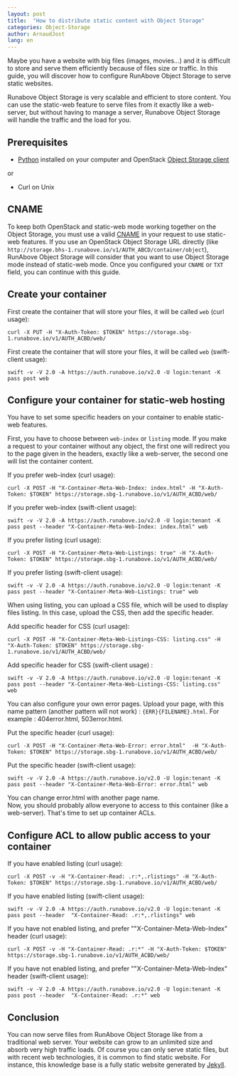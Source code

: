 ```yaml
---
layout: post
title:  "How to distribute static content with Object Storage"
categories: Object-Storage
author: ArnaudJost
lang: en
---
```


Maybe you have a website with big files (images, movies...) and it is difficult to store and serve them efficiently because of files size or traffic. In this guide, you will discover how to configure RunAbove Object Storage to serve static websites.

Runabove Object Storage is very scalable and efficient to store content. You can use the static-web feature to serve files from it exactly like a web-server, but without having to manage a server, Runabove Object Storage will handle the traffic and the load for you.

Prerequisites
-------------

* [Python](https://www.python.org) installed on your computer and OpenStack [Object Storage client](https://github.com/openstack/python-swiftclient)

or

* Curl on Unix

CNAME
-----

To keep both OpenStack and static-web mode working together on the Object Storage, you must use a valid [CNAME](/kb/en/object-storage/how-to-put-object-storage-behind-your-domain-name.html) in your request to use static-web features. If you use an OpenStack Object Storage URL directly (like `http://storage.bhs-1.runabove.io/v1/AUTH_ABCD/container/object`), RunAbove Object Storage will consider that you want to use Object Storage mode instead of static-web mode. Once you configured your `CNAME` or `TXT` field, you can continue with this guide.

Create your container
---------------------

First create the container that will store your files, it will be called `web` (curl usage):

```curl -X PUT -H "X-Auth-Token: $TOKEN" https://storage.sbg-1.runabove.io/v1/AUTH_ACBD/web/```

First create the container that will store your files, it will be called `web` (swift-client usage):

```swift -v -V 2.0 -A https://auth.runabove.io/v2.0 -U login:tenant -K pass post web```

Configure your container for static-web hosting
-----------------------------------------------

You have to set some specific headers on your container to enable static-web features.

First, you have to choose between `web-index` or `listing` mode. If you make a request to your container without any object, the first one will redirect you to the page given in the headers, exactly like a web-server, the second one will list the container content.

If you prefer web-index (curl usage):

```curl -X POST -H "X-Container-Meta-Web-Index: index.html" -H "X-Auth-Token: $TOKEN" https://storage.sbg-1.runabove.io/v1/AUTH_ACBD/web/```

If you prefer web-index (swift-client usage):

```swift -v -V 2.0 -A https://auth.runabove.io/v2.0 -U login:tenant -K pass post --header "X-Container-Meta-Web-Index: index.html" web```

If you prefer listing (curl usage):

```curl -X POST -H "X-Container-Meta-Web-Listings: true" -H "X-Auth-Token: $TOKEN" https://storage.sbg-1.runabove.io/v1/AUTH_ACBD/web/```

If you prefer listing (swift-client usage):

```swift -v -V 2.0 -A https://auth.runabove.io/v2.0 -U login:tenant -K pass post --header "X-Container-Meta-Web-Listings: true" web```

When using listing, you can upload a CSS file, which will be used to display files listing. In this case, upload the CSS, then add the specific header.

Add specific header for CSS (curl usage):

```curl -X POST -H "X-Container-Meta-Web-Listings-CSS: listing.css" -H "X-Auth-Token: $TOKEN" https://storage.sbg-1.runabove.io/v1/AUTH_ACBD/web/```

Add specific header for CSS (swift-client usage) :

```swift -v -V 2.0 -A https://auth.runabove.io/v2.0 -U login:tenant -K pass post --header "X-Container-Meta-Web-Listings-CSS: listing.css" web```

You can also configure your own error pages. Upload your page, with this name pattern (another pattern will not work) : ```{ERR}{FILENAME}.html```.
For example : 404error.html, 503error.html.

Put the specific header (curl usage):

```curl -X POST -H "X-Container-Meta-Web-Error: error.html"  -H "X-Auth-Token: $TOKEN" https://storage.sbg-1.runabove.io/v1/AUTH_ACBD/web/```

Put the specific header (swift-client usage):

```swift -v -V 2.0 -A https://auth.runabove.io/v2.0 -U login:tenant -K pass post --header "X-Container-Meta-Web-Error: error.html" web```

You can change error.html with another page name.  
Now, you should probably allow everyone to access to this container (like a web-server). That's time to set up container ACLs.

Configure ACL to allow public access to your container
------------------------------------------------------

If you have enabled listing (curl usage):

```curl -X POST -v -H "X-Container-Read: .r:*,.rlistings" -H "X-Auth-Token: $TOKEN" https://storage.sbg-1.runabove.io/v1/AUTH_ACBD/web/```

If you have enabled listing (swift-client usage):

```swift -v -V 2.0 -A https://auth.runabove.io/v2.0 -U login:tenant -K pass post --header  "X-Container-Read: .r:*,.rlistings" web```

If you  have not enabled listing, and prefer ""X-Container-Meta-Web-Index" header (curl usage):

```curl -X POST -v -H "X-Container-Read: .r:*" -H "X-Auth-Token: $TOKEN" https://storage.sbg-1.runabove.io/v1/AUTH_ACBD/web/```

If you  have not enabled listing, and prefer ""X-Container-Meta-Web-Index" header (swift-client usage):

```swift -v -V 2.0 -A https://auth.runabove.io/v2.0 -U login:tenant -K pass post --header  "X-Container-Read: .r:*" web```

Conclusion
----------

You can now serve files from RunAbove Object Storage like from a traditional web server. Your website can grow to an unlimited size and absorb very high traffic loads. Of course you can only serve static files, but with recent web technologies, it is common to find static website. For instance, this knowledge base is a fully static website generated by [Jekyll](http://jekyllrb.com).
